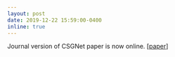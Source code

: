 ```yaml
---
layout: post
date: 2019-12-22 15:59:00-0400
inline: true
---
```

Journal version of CSGNet paper is now online. [[paper](https://arxiv.org/pdf/1912.11393.pdf)]
